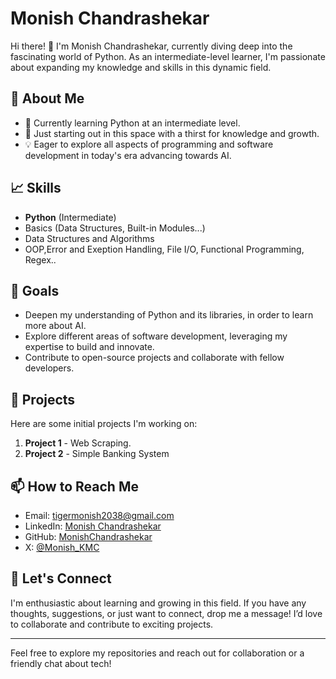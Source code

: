 
# Monish Chandrashekar

Hi there! 👋 I'm Monish Chandrashekar, currently diving deep into the fascinating world of Python. 
As an intermediate-level learner, I'm passionate about expanding my knowledge and skills in this dynamic field.

## 🧠 About Me
- 🌱 Currently learning Python at an intermediate level.
- 🚀 Just starting out in this space with a thirst for knowledge and growth.
- 💡 Eager to explore all aspects of programming and software development in today's era advancing towards AI.

## 📈 Skills
- **Python** (Intermediate)
- Basics (Data Structures, Built-in Modules...)
- Data Structures and Algorithms
- OOP,Error and Exeption Handling, File I/O, Functional Programming, Regex.. 

## 🎯 Goals
- Deepen my understanding of Python and its libraries, in order to learn more about AI.
- Explore different areas of software development, leveraging my expertise to build and innovate.
- Contribute to open-source projects and collaborate with fellow developers.

## 🔨 Projects
Here are some initial projects I'm working on:
1. **Project 1** - Web Scraping.
2. **Project 2** - Simple Banking System

## 📫 How to Reach Me
- Email: tigermonish2038@gmail.com
- LinkedIn: [Monish Chandrashekar](https://www.linkedin.com/in/monish-chandrashekar-389564320/)
- GitHub: [MonishChandrashekar](https://github.com/MonishChandrashekar)
- X: [@Monish_KMC](https://x.com/Monish_KMC)

## 🌟 Let's Connect
I'm enthusiastic about learning and growing in this field. If you have any thoughts, suggestions, or just want to connect, drop me a message! I’d love to collaborate and contribute to exciting projects.

---

Feel free to explore my repositories and reach out for collaboration or a friendly chat about tech!

